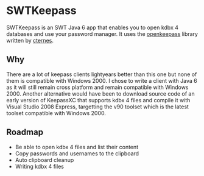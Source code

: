 # SWTKeepass
SWTKeepass is an SWT Java 6 app that enables you to open kdbx 4 databases and use your password manager. It uses the [openkeepass](https://github.com/cternes/openkeepass) library written by [cternes](https://github.com/cternes).
## Why
There are a lot of keepass clients lightyears better than this one but none of them is compatible with Windows 2000. I chose to write a client with Java 6 as it will still remain cross platform and remain compatible with Windows 2000. Another alternative would have been to download source code of an early version of KeepassXC that supports kdbx 4 files and compile it with Visual Studio 2008 Express, targetting the v90 toolset which is the latest toolset compatible with Windows 2000.
## Roadmap
 - Be able to open kdbx 4 files and list their content
 - Copy passwords and usernames to the clipboard
 - Auto clipboard cleanup
 - Writing kdbx 4 files

